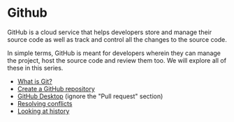 # Github
GitHub is a cloud service that helps developers store and manage their source code as well as track and control all the changes to the source code.

In simple terms, GitHub is meant for developers wherein they can manage the project, host the source code and review them too. We will explore all of these in this series.

* [What is Git?](https://www.softwaretestinghelp.com/github-tutorial/#What_Is_Git)
* [Create a GitHub repository](https://www.softwaretestinghelp.com/github-tutorial/#Create_A_GitHub_Repository)
* [GitHub Desktop](https://www.softwaretestinghelp.com/github-desktop-tutorial/#GitHub_Desktop) (ignore the "Pull request" section)
* [Resolving conflicts](https://www.softwaretestinghelp.com/github-desktop-tutorial/#Resolving_Conflicts)
* [Looking at history](https://www.softwaretestinghelp.com/github-desktop-tutorial/#Looking_At_History)

